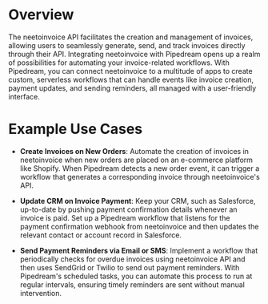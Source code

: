 # Overview

The neetoinvoice API facilitates the creation and management of invoices, allowing users to seamlessly generate, send, and track invoices directly through their API. Integrating neetoinvoice with Pipedream opens up a realm of possibilities for automating your invoice-related workflows. With Pipedream, you can connect neetoinvoice to a multitude of apps to create custom, serverless workflows that can handle events like invoice creation, payment updates, and sending reminders, all managed with a user-friendly interface.

# Example Use Cases

- **Create Invoices on New Orders**: Automate the creation of invoices in neetoinvoice when new orders are placed on an e-commerce platform like Shopify. When Pipedream detects a new order event, it can trigger a workflow that generates a corresponding invoice through neetoinvoice's API.

- **Update CRM on Invoice Payment**: Keep your CRM, such as Salesforce, up-to-date by pushing payment confirmation details whenever an invoice is paid. Set up a Pipedream workflow that listens for the payment confirmation webhook from neetoinvoice and then updates the relevant contact or account record in Salesforce.

- **Send Payment Reminders via Email or SMS**: Implement a workflow that periodically checks for overdue invoices using neetoinvoice API and then uses SendGrid or Twilio to send out payment reminders. With Pipedream's scheduled tasks, you can automate this process to run at regular intervals, ensuring timely reminders are sent without manual intervention.
